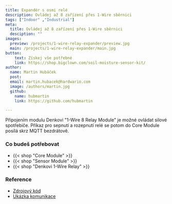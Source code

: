 ```yaml
---
title: Expandér s osmi relé
description: Ovládej až 8 zařízení přes 1-Wire sběrnici
tags: ["Indoor" ,"Industrial"]
meta:
  title: Ovládej až 8 zařízení přes 1-Wire sběrnici
  desciption: ""
images:
  preview: /projects/1-wire-relay-expander/preview.jpg
  main: /projects/1-wire-relay-expander/main.jpg
button:
    text: Získej vše potřebné
    link: https://shop.bigclown.com/soil-moisture-sensor-kit/
author:
  name: Martin Hubáček
  post:
  email: martin.hubacek@hardwario.com
  image: /authors/martin.jpg
  github:
    name: hubmartin
    link: https://github.com/hubmartin

---
```


Připojením modulu Denkovi "1-Wire 8 Relay Module" je možné ovládat silové spotřebiče. Příkaz pro sepnutí a rozepnutí relé se potom do Core Module posílá skrz MQTT bezdrátově.

### Co budeš potřebovat

* {{< shop "Core Module" >}}
* {{< shop "Sensor Module" >}}
* {{< shop "Denkovi 1-Wire Relay" >}}


### Reference

* [Zdrojový kód](https://github.com/blavka/bcf-denkovi-1wire-relay)
* [Ukázka komunikace](https://github.com/bigclownlabs/bcf-sdk/tree/master/_examples/onewire-relay)

